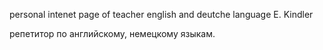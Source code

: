 
personal intenet page of teacher english and deutche language E. Kindler

репетитор по английскому, немецкому языкам.